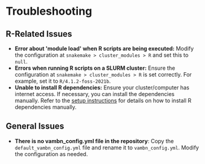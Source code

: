 # Troubleshooting

## R-Related Issues

- **Error about 'module load' when R scripts are being executed:** Modify the configuration at `snakemake > cluster_modules > R` and set this to `null`.
- **Errors when running R scripts on a SLURM cluster:** Ensure the configuration at `snakemake > cluster_modules > R` is set correctly. For example, set it to `R/4.1.2-foss-2021b`.
- **Unable to install R dependencies:** Ensure your cluster/computer has internet access. If necessary, you can install the dependencies manually. Refer to the [setup instructions](setup.md) for details on how to install R dependencies manually.

## General Issues

- **There is no vambn_config.yml file in the repository**: Copy the `default_vambn_config.yml` file and rename it to `vambn_config.yml`. Modify the configuration as needed.
